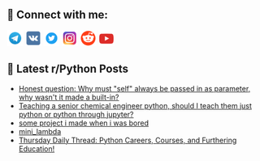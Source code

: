 ## 🔎 Connect with me:
[<img src="https://github.com/bullbesh/bullbesh/blob/main/images/Telegram.png" width="32" height="32" />](https://t.me/bullbesh)
[<img src="https://github.com/bullbesh/bullbesh/blob/main/images/VK.png" width="32" height="32" />](https://vk.com/bullbesh)
[<img src="https://github.com/bullbesh/bullbesh/blob/main/images/Twitter.png" width="32" height="32" />](https://twitter.com/bullbesh1)
[<img src="https://github.com/bullbesh/bullbesh/blob/main/images/Instagram.png" width="32" height="32" />](https://www.instagram.com/bullbesh)
[<img src="https://github.com/bullbesh/bullbesh/blob/main/images/Reddit.png" width="32" height="32" />](https://www.reddit.com/user/bullbesh)
[<img src="https://github.com/bullbesh/bullbesh/blob/main/images/YouTube.png" width="32" height="32" />](https://www.youtube.com/channel/UCtfjRs6uzgq5mfm8S06WTcg)

## 📕 Latest r/Python Posts
<!-- BLOG-POST-LIST:START -->
- [Honest question: Why must &quot;self&quot; always be passed in as parameter, why wasn&#39;t it made a built-in?](https://www.reddit.com/r/Python/comments/y8ofb6/honest_question_why_must_self_always_be_passed_in/)
- [Teaching a senior chemical engineer python, should I teach them just python or python through jupyter?](https://www.reddit.com/r/Python/comments/y8m73c/teaching_a_senior_chemical_engineer_python_should/)
- [some project i made when i was bored](https://www.reddit.com/r/Python/comments/y8lf1n/some_project_i_made_when_i_was_bored/)
- [mini_lambda](https://www.reddit.com/r/Python/comments/y8je8p/mini_lambda/)
- [Thursday Daily Thread: Python Careers, Courses, and Furthering Education!](https://www.reddit.com/r/Python/comments/y8iisy/thursday_daily_thread_python_careers_courses_and/)
<!-- BLOG-POST-LIST:END -->
